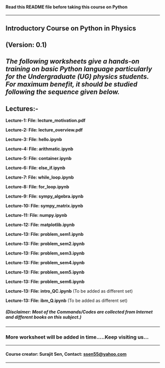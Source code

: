 #### Read this README file before taking this course on Python
---
## Introductory Course on Python in Physics

**(Version: 0.1)**
---
***The following worksheets give a hands-on training on basic Python language particularly for the Undergraduate (UG) physics students. For maximum benefit, it should be studied following the sequence given below.***
---
## Lectures:- 
**Lecture-1: File: lecture_motivation.pdf**

**Lecture-2: File: lecture_overview.pdf**

**Lecture-3: File: hello.ipynb**

**Lecture-4: File: arithmatic.ipynb**

**Lecture-5: File: container.ipynb**

**Lecture-6: File: else_if.ipynb**

**Lecture-7: File: while_loop.ipynb**

**Lecture-8: File: for_loop.ipynb**

**Lecture-9: File: sympy_algebra.ipynb**

**Lecture-10: File: sympy_matrix.ipynb**

**Lecture-11: File: numpy.ipynb**

**Lecture-12: File: matplotlib.ipynb**

**Lecture-13: File: problem_sem1.ipynb**

**Lecture-13: File: problem_sem2.ipynb**

**Lecture-13: File: problem_sem3.ipynb**

**Lecture-13: File: problem_sem4.ipynb**

**Lecture-13: File: problem_sem5.ipynb**

**Lecture-13: File: problem_sem6.ipynb**

**Lecture-13: File: intro_QC.ipynb** (To be added as different set)

**Lecture-13: File: ibm_Q.ipynb** (To be added as different set)

##### (Disclaimer: Most of the Commands/Codes are collected from Internet and different books on this subject.)
---
### More worksheet will be added in time.....Keep visiting us...
---
#### Course creator: Surajit Sen, Contact: <ssen55@yahoo.com>
---
